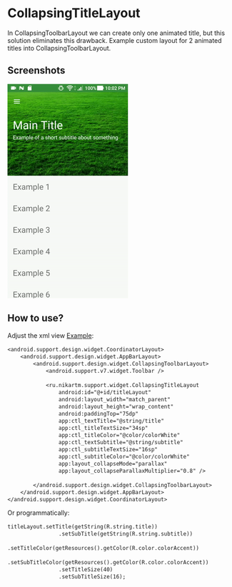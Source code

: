 # CollapsingTitleLayout
In CollapsingToolbarLayout we can create only one animated title, but this solution eliminates this drawback.
Example custom layout for 2 animated titles into CollapsingToolbarLayout.

## Screenshots
![screenshot](https://raw.githubusercontent.com/nikartm/Android-Widget/master/screenshots/screenshot.gif)

## How to use?
Adjust the xml view [Example](https://github.com/nikartm/Android-Widget/blob/master/app/src/main/res/layout/activity_main.xml):
```
<android.support.design.widget.CoordinatorLayout>
    <android.support.design.widget.AppBarLayout>
        <android.support.design.widget.CollapsingToolbarLayout>
            <android.support.v7.widget.Toolbar />

            <ru.nikartm.support.widget.CollapsingTitleLayout
                android:id="@+id/titleLayout"
                android:layout_width="match_parent"
                android:layout_height="wrap_content"
                android:paddingTop="75dp"
                app:ctl_textTitle="@string/title"
                app:ctl_titleTextSize="34sp"
                app:ctl_titleColor="@color/colorWhite"
                app:ctl_textSubtitle="@string/subtitle"
                app:ctl_subtitleTextSize="16sp"
                app:ctl_subtitleColor="@color/colorWhite"
                app:layout_collapseMode="parallax"
                app:layout_collapseParallaxMultiplier="0.8" />

        </android.support.design.widget.CollapsingToolbarLayout>
    </android.support.design.widget.AppBarLayout>
</android.support.design.widget.CoordinatorLayout>
```
Or programmatically:
```
titleLayout.setTitle(getString(R.string.title))
                .setSubTitle(getString(R.string.subtitle))
                .setTitleColor(getResources().getColor(R.color.colorAccent))
                .setSubTitleColor(getResources().getColor(R.color.colorAccent))
                .setTitleSize(40)
                .setSubTitleSize(16);
```